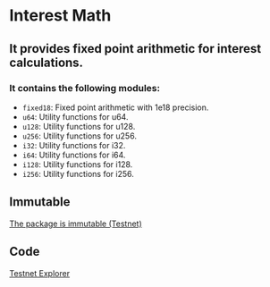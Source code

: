 # Interest Math

## It provides fixed point arithmetic for interest calculations.

### It contains the following modules:

-   `fixed18`: Fixed point arithmetic with 1e18 precision.
-   `u64`: Utility functions for u64.
-   `u128`: Utility functions for u128.
-   `u256`: Utility functions for u256.
-   `i32`: Utility functions for i32.
-   `i64`: Utility functions for i64.
-   `i128`: Utility functions for i128.
-   `i256`: Utility functions for i256.

## Immutable

[The package is immutable (Testnet)](https://testnet.suivision.xyz/txblock/68bciNoJVtyPWUUwf4f46YuF6FTdq2cECrqE3FFT2wLm)

## Code

[Testnet Explorer](https://testnet.suivision.xyz/package/0xde8557f3d1cba4b3af727ab0c2d1410dc4e52fb46d5baf46daf457a1fc67430c?tab=Code)
